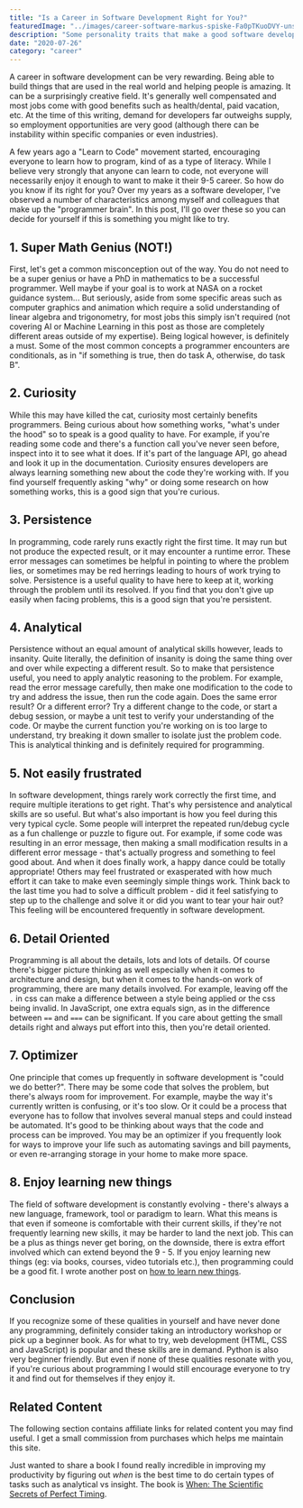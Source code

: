 ```yaml
---
title: "Is a Career in Software Development Right for You?"
featuredImage: "../images/career-software-markus-spiske-Fa0pTKuoDVY-unsplash.jpg"
description: "Some personality traits that make a good software developer"
date: "2020-07-26"
category: "career"
---
```


A career in software development can be very rewarding. Being able to build things that are used in the real world and helping people is amazing. It can be a surprisingly creative field. It's generally well compensated and most jobs come with good benefits such as health/dental, paid vacation, etc. At the time of this writing, demand for developers far outweighs supply, so employment opportunities are very good (although there can be instability within specific companies or even industries).

A few years ago a "Learn to Code" movement started, encouraging everyone to learn how to program, kind of as a type of literacy. While I believe very strongly that anyone can learn to code, not everyone will necessarily enjoy it enough to want to make it their 9-5 career. So how do you know if its right for you? Over my years as a software developer, I've observed a number of characteristics among myself and colleagues that make up the "programmer brain". In this post, I'll go over these so you can decide for yourself if this is something you might like to try.

## 1. Super Math Genius (NOT!)

First, let's get a common misconception out of the way. You do not need to be a super genius or have a PhD in mathematics to be a successful programmer. Well maybe if your goal is to work at NASA on a rocket guidance system... But seriously, aside from some specific areas such as computer graphics and animation which require a solid understanding of linear algebra and trigonometry, for most jobs this simply isn't required (not covering AI or Machine Learning in this post as those are completely different areas outside of my expertise). Being logical however, is definitely a must. Some of the most common concepts a programmer encounters are conditionals, as in "if something is true, then do task A, otherwise, do task B".

## 2. Curiosity

While this may have killed the cat, curiosity most certainly benefits programmers. Being curious about how something works, "what's under the hood" so to speak is a good quality to have. For example, if you're reading some code and there's a function call you've never seen before, inspect into it to see what it does. If it's part of the language API, go ahead and look it up in the documentation. Curiosity ensures developers are always learning something new about the code they're working with. If you find yourself frequently asking "why" or doing some research on how something works, this is a good sign that you're curious.

## 3. Persistence

In programming, code rarely runs exactly right the first time. It may run but not produce the expected result, or it may encounter a runtime error. These error messages can sometimes be helpful in pointing to where the problem lies, or sometimes may be red herrings leading to hours of work trying to solve. Persistence is a useful quality to have here to keep at it, working through the problem until its resolved. If you find that you don't give up easily when facing problems, this is a good sign that you're persistent.

## 4. Analytical

Persistence without an equal amount of analytical skills however, leads to insanity. Quite literally, the definition of insanity is doing the same thing over and over while expecting a different result. So to make that persistence useful, you need to apply analytic reasoning to the problem. For example, read the error message carefully, then make one modification to the code to try and address the issue, then run the code again. Does the same error result? Or a different error? Try a different change to the code, or start a debug session, or maybe a unit test to verify your understanding of the code. Or maybe the current function you're working on is too large to understand, try breaking it down smaller to isolate just the problem code. This is analytical thinking and is definitely required for programming.

## 5. Not easily frustrated

In software development, things rarely work correctly the first time, and require multiple iterations to get right. That's why persistence and analytical skills are so useful. But what's also important is how you feel during this very typical cycle. Some people will interpret the repeated run/debug cycle as a fun challenge or puzzle to figure out. For example, if some code was resulting in an error message, then making a small modification results in a different error message - that's actually progress and something to feel good about. And when it does finally work, a happy dance could be totally appropriate! Others may feel frustrated or exasperated with how much effort it can take to make even seemingly simple things work. Think back to the last time you had to solve a difficult problem - did it feel satisfying to step up to the challenge and solve it or did you want to tear your hair out? This feeling will be encountered frequently in software development.

## 6. Detail Oriented

Programming is all about the details, lots and lots of details. Of course there's bigger picture thinking as well especially when it comes to architecture and design, but when it comes to the hands-on work of programming, there are many details involved. For example, leaving off the `.` in css can make a difference between a style being applied or the css being invalid. In JavaScript, one extra equals sign, as in the difference between `==` and `===` can be significant. If you care about getting the small details right and always put effort into this, then you're detail oriented.

## 7. Optimizer

One principle that comes up frequently in software development is "could we do better?". There may be some code that solves the problem, but there's always room for improvement. For example, maybe the way it's currently written is confusing, or it's too slow. Or it could be a process that everyone has to follow that involves several manual steps and could instead be automated. It's good to be thinking about ways that the code and process can be improved. You may be an optimizer if you frequently look for ways to improve your life such as automating savings and bill payments, or even re-arranging storage in your home to make more space.

## 8. Enjoy learning new things

The field of software development is constantly evolving - there's always a new language, framework, tool or paradigm to learn. What this means is that even if someone is comfortable with their current skills, if they're not frequently learning new skills, it may be harder to land the next job. This can be a plus as things never get boring, on the downside, there is extra effort involved which can extend beyond the 9 - 5. If you enjoy learning new things (eg: via books, courses, video tutorials etc.), then programming could be a good fit. I wrote another post on [how to learn new things](/blog/how-to-learn-new-things/).

## Conclusion

If you recognize some of these qualities in yourself and have never done any programming, definitely consider taking an introductory workshop or pick up a beginner book. As for what to try, web development (HTML, CSS and JavaScript) is popular and these skills are in demand. Python is also very beginner friendly. But even if none of these qualities resonate with you, if you're curious about programming I would still encourage everyone to try it and find out for themselves if they enjoy it.

## Related Content

The following section contains affiliate links for related content you may find useful. I get a small commission from purchases which helps me maintain this site.

Just wanted to share a book I found really incredible in improving my productivity by figuring out *when* is the best time to do certain types of tasks such as analytical vs insight. The book is [When: The Scientific Secrets of Perfect Timing](https://amzn.to/32dBPF1).